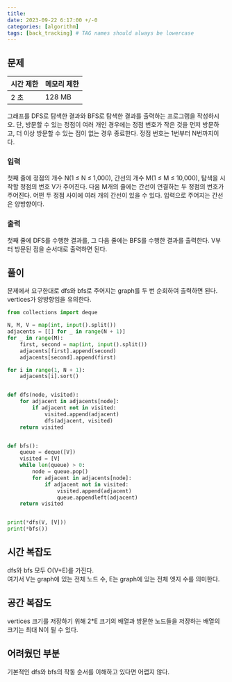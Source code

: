 ```yaml
---
title:
date: 2023-09-22 6:17:00 +/-0
categories: [algorithm]
tags: [back_tracking] # TAG names should always be lowercase
---
```


## 문제

| 시간 제한 | 메모리 제한 |
| --------- | ----------- |
| 2 초      | 128 MB      |

그래프를 DFS로 탐색한 결과와 BFS로 탐색한 결과를 출력하는 프로그램을 작성하시오. 단, 방문할 수 있는 정점이 여러 개인 경우에는 정점 번호가 작은 것을 먼저 방문하고, 더 이상 방문할 수 있는 점이 없는 경우 종료한다. 정점 번호는 1번부터 N번까지이다.

### 입력

첫째 줄에 정점의 개수 N(1 ≤ N ≤ 1,000), 간선의 개수 M(1 ≤ M ≤ 10,000), 탐색을 시작할 정점의 번호 V가 주어진다. 다음 M개의 줄에는 간선이 연결하는 두 정점의 번호가 주어진다. 어떤 두 정점 사이에 여러 개의 간선이 있을 수 있다. 입력으로 주어지는 간선은 양방향이다.

### 출력

첫째 줄에 DFS를 수행한 결과를, 그 다음 줄에는 BFS를 수행한 결과를 출력한다. V부터 방문된 점을 순서대로 출력하면 된다.

## 풀이

문제에서 요구한대로 dfs와 bfs로 주어지는 graph를 두 번 순회하여 출력하면 된다.  
vertices가 양방향임을 유의한다.

```python
from collections import deque

N, M, V = map(int, input().split())
adjacents = [[] for _ in range(N + 1)]
for _ in range(M):
    first, second = map(int, input().split())
    adjacents[first].append(second)
    adjacents[second].append(first)

for i in range(1, N + 1):
    adjacents[i].sort()


def dfs(node, visited):
    for adjacent in adjacents[node]:
        if adjacent not in visited:
            visited.append(adjacent)
            dfs(adjacent, visited)
    return visited


def bfs():
    queue = deque([V])
    visited = [V]
    while len(queue) > 0:
        node = queue.pop()
        for adjacent in adjacents[node]:
            if adjacent not in visited:
                visited.append(adjacent)
                queue.appendleft(adjacent)
    return visited


print(*dfs(V, [V]))
print(*bfs())
```

## 시간 복잡도

dfs와 bfs 모두 O(V+E)를 가진다.  
여기서 V는 graph에 있는 전체 노드 수, E는 graph에 있는 전체 엣지 수를 의미한다.

## 공간 복잡도

vertices 크기를 저장하기 위해 2\*E 크기의 배열과 방문한 노드들을 저장하는 배열의 크기는 최대 N이 될 수 있다.

## 어려웠던 부분

기본적인 dfs와 bfs의 작동 순서를 이해하고 있다면 어렵지 않다.
